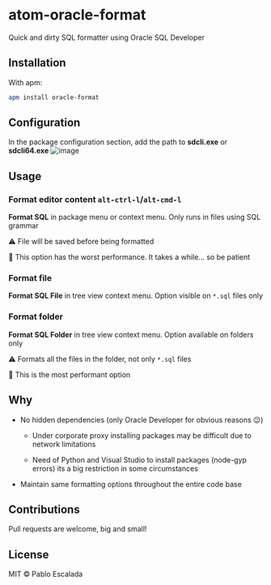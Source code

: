 # atom-oracle-format

Quick and dirty SQL formatter using Oracle SQL Developer

## Installation

With apm:

```bash
apm install oracle-format
```

## Configuration

In the package configuration section, add the path to **sdcli.exe** or **sdcli64.exe**
![image](https://cloud.githubusercontent.com/assets/1185591/11654841/0a1e77a0-9da9-11e5-8102-f6a47a438e3b.png)

## Usage

### Format editor content `alt-ctrl-l`/`alt-cmd-l`

**Format SQL** in package menu or context menu. Only runs in files using SQL grammar

:warning: File will be saved before being formatted

:snail: This option has the worst performance. It takes a while... so be patient

### Format file

**Format SQL File** in tree view context menu. Option visible on `*.sql` files only

### Format folder

**Format SQL Folder** in tree view context menu. Option available on folders only

:warning: Formats all the files in the folder, not only `*.sql` files

:rabbit2: This is the most performant option

## Why

*   No hidden dependencies (only Oracle Developer for obvious reasons :wink:)

    *   Under corporate proxy installing packages may be difficult due to network limitations

    *   Need of Python and Visual Studio to install packages (node-gyp errors) its a big restriction in some circumstances

*   Maintain same formatting options throughout the entire code base

## Contributions

Pull requests are welcome, big and small!

## License

MIT © Pablo Escalada
